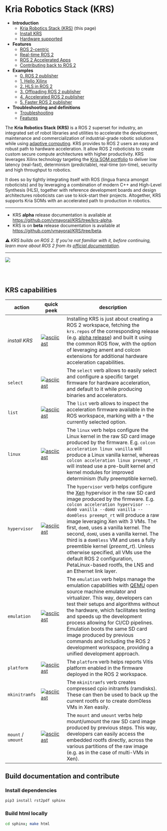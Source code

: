 # Kria Robotics Stack (KRS)

- **Introduction**
  - [Kria Robotics Stack (KRS)](#) (this page)
  - [Install KRS](sphinx/source/docs/install.md)
  - [Hardware supported](sphinx/source/docs/hardware.md)
- **Features**
  - [ROS 2-centric](sphinx/source/docs/features/ros2centric.md)
  - [Real-time ROS 2](sphinx/source/docs/features/realtime_ros2.md)
  - [ROS 2 Accelerated Apps](sphinx/source/docs/features/accelerated_apps_ros2.md)
  - [Contributing back to ROS 2](sphinx/source/docs/features/contributing_ros2.md)
- **Examples**
  - [0. ROS 2 publisher](sphinx/source/docs/examples/0_ros2_publisher.md)
  - [1. Hello Xilinx](sphinx/source/docs/examples/1_hello_xilinx.md)
  - [2. HLS in ROS 2](sphinx/source/docs/examples/2_hls_ros2.md)
  - [3. Offloading ROS 2 publisher](sphinx/source/docs/examples/3_offloading_ros2_publisher.md)
  - [4. Accelerated ROS 2 publisher](sphinx/source/docs/examples/4_accelerated_ros2_publisher.md)
  - [5. Faster ROS 2 publisher](sphinx/source/docs/examples/5_faster_ros2_publisher.md)
- **Troubleshooting and definitions**
  - [Troubleshooting](sphinx/source/docs/howto.md)
  - [Features](sphinx/source/docs/other/definitions.md)

The **Kria Robotics Stack (KRS)** is a ROS 2 superset for industry, an integrated set of robot libraries and utilities to accelerate the development, maintenance and commercialization of industrial-grade robotic solutions while using [adaptive computing](https://www.xilinx.com/applications/adaptive-computing.html). KRS provides to ROS 2 users an easy and robust path to hardware acceleration. It allow ROS 2 roboticists to create custom secure compute architectures with higher productivity. KRS leverages Xilinx technology targeting the [Kria SOM portfolio](https://www.xilinx.com/products/som/kria.html) to deliver low latency (real-fast), determinism (predictable), real-time (on-time), security and high throughput to robotics.

It does so by tightly integrating itself with ROS (lingua franca amongst roboticists) and by leveraging a combination of modern C++ and High-Level Synthesis (HLS), together with reference development boards and design architectures roboticists can use to kick-start their projects. Altogether, KRS supports Kria SOMs with an accelerated path to production in robotics.


----

- KRS **alpha** release documentation is available at https://github.com/vmayoral/KRS/tree/krs-alpha.
- KRS is on **beta** release documentation is available at https://github.com/vmayoral/KRS/tree/beta.



:warning: *KRS builds on ROS 2. If you're not familiar with it, before continuing, learn more about ROS 2 from its [official documentation](https://docs.ros.org/)*.

----


![](sphinx/source/docs/imgs/krs.svg)


</br>
</br>

## KRS capabilities

| action | quick peek | description |
|--------|-------------|------------|
| *install KRS* | [![asciicast](https://asciinema.org/a/434953.svg)](https://asciinema.org/a/434953) | Installing KRS is just about creating a ROS 2 workspace, fetching the `krs.repos` of the corresponding release (e.g. [alpha release](https://github.com/vmayoral/KRS/releases/tag/alpha)) and built it using the common ROS flow, with the option of leveraging ament and colcon extensions for additional hardware acceleration capabilities. |
| `select` | [![asciicast](https://asciinema.org/a/434781.svg)](https://asciinema.org/a/434781) | The `select` verb allows to easily select and configure a specific target firmware for hardware acceleration, and default to it while producing binaries and accelerators.  |
| `list` | [![asciicast](https://asciinema.org/a/434781.svg)](https://asciinema.org/a/434781) | The `list` verb  allows to inspect the acceleration firmware available in the ROS workspace, marking with a `*` the currently selected option.  |
| `linux` | [![asciicast](https://asciinema.org/a/scOognokU4wt0PW3E1N4F0jCe.svg)](https://asciinema.org/a/scOognokU4wt0PW3E1N4F0jCe) | The `linux` verb helps configure the Linux kernel in the raw SD card image produced by the firmware. E.g. `colcon acceleration linux vanilla` will produce a Linux vanilla kernel, whereas `colcon acceleration linux preempt_rt` will instead use a pre-built kernel and kernel modules for improved determinism (fully preemptible kernel). |
| `hypervisor`   |  [![asciicast](https://asciinema.org/a/443406.svg)](https://asciinema.org/a/443406) | The `hypervisor` verb helps configure the [Xen](https://xenproject.org/) hypervisor in the raw SD card image produced by the firmware. E.g. `colcon acceleration hypervisor --dom0 vanilla --domU vanilla --dom0less preempt_rt` will produce a raw image leveraging Xen with 3 VMs. The first, `dom0`, uses a vanilla  kernel. The second, `domU`, uses a vanilla kernel. The third is a   `dom0less` VM and uses a fully preemtible kernel   (*preemt_rt*). Unless otherwise specified, all VMs use  the default ROS 2 configuration, PetaLinux-based  rootfs, the LNS and an Ethernet link layer. |
| `emulation`   | [![asciicast](https://asciinema.org/a/443408.svg)](https://asciinema.org/a/443408)  | The `emulation` verb helps manage the emulation capabilities with [QEMU](https://www.qemu.org/) open source machine emulator and virtualizer. This way, developers can test their setups and algorithms without the hardware, which facilitates testing and speeds up the development process allowing for CI/CD pipelines.  Emulation boots the same SD card image produced by previous commands and including the ROS 2 development workspace, providing a unified development approach. |
| `platform`  | [![asciicast](https://asciinema.org/a/443410.svg)](https://asciinema.org/a/443410)  | The `platform` verb helps reports Vitis platform enabled in the firmware deployed in the ROS 2 workspace.  |
| `mkinitramfs`  | [![asciicast](https://asciinema.org/a/443412.svg)](https://asciinema.org/a/443412)  | The `mkinitramfs` verb creates compressed cpio initramfs (ramdisks). These can then be used to back up the current rootfs or to create dom0less VMs in Xen easily.  |
| `mount` / `umount`  | [![asciicast](https://asciinema.org/a/443414.svg)](https://asciinema.org/a/443414)  | The `mount` and `umount` verbs help mount/umount the raw SD card image produced by previous steps. This way, developers can easily access the embedded rootfs directly, across the various partitions of the raw image (e.g. as in the case of multi-VMs in Xen).  |


## Build documentation and contribute
### Install dependencies

```bash
pip3 install rst2pdf sphinx
```
### Build html locally

```bash
cd sphinx; make html
```
